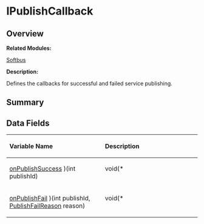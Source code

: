 # IPublishCallback<a name="ZH-CN_TOPIC_0000001054915093"></a>

## **Overview**<a name="section1305755903191859"></a>

**Related Modules:**

[Softbus](Softbus.md)

**Description:**

Defines the callbacks for successful and failed service publishing. 

## **Summary**<a name="section1445080536191859"></a>

## Data Fields<a name="pub-attribs"></a>

<a name="table2105675329191859"></a>
<table><thead align="left"><tr id="row76584977191859"><th class="cellrowborder" valign="top" width="50%" id="mcps1.1.3.1.1"><p id="p524981378191859"><a name="p524981378191859"></a><a name="p524981378191859"></a>Variable Name</p>
</th>
<th class="cellrowborder" valign="top" width="50%" id="mcps1.1.3.1.2"><p id="p1947577598191859"><a name="p1947577598191859"></a><a name="p1947577598191859"></a>Description</p>
</th>
</tr>
</thead>
<tbody><tr id="row1033040761191859"><td class="cellrowborder" valign="top" width="50%" headers="mcps1.1.3.1.1 "><p id="p1576250764191859"><a name="p1576250764191859"></a><a name="p1576250764191859"></a><a href="Softbus.md#gade0a74f5ae9b16a1fa7f03df5d9fbdf1">onPublishSuccess</a> )(int publishId)</p>
</td>
<td class="cellrowborder" valign="top" width="50%" headers="mcps1.1.3.1.2 "><p id="p1313521954191859"><a name="p1313521954191859"></a><a name="p1313521954191859"></a>void(*&nbsp;</p>
</td>
</tr>
<tr id="row1675598662191859"><td class="cellrowborder" valign="top" width="50%" headers="mcps1.1.3.1.1 "><p id="p1148398614191859"><a name="p1148398614191859"></a><a name="p1148398614191859"></a><a href="Softbus.md#ga0f84feec4640c176938bbce26b8f25c8">onPublishFail</a> )(int publishId, <a href="Softbus.md#ga6632fcae1db4a3a13370e3fb49e5e620">PublishFailReason</a> reason)</p>
</td>
<td class="cellrowborder" valign="top" width="50%" headers="mcps1.1.3.1.2 "><p id="p1272313502191859"><a name="p1272313502191859"></a><a name="p1272313502191859"></a>void(*&nbsp;</p>
</td>
</tr>
</tbody>
</table>

